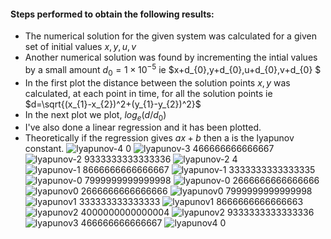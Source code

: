 #### Steps performed to obtain the following results:
- The numerical solution for the given system was calculated for a given set of initial values $x,y,u,v$
- Another numerical solution was found by incrementing the intial values by a small amount $d_{0}=1 \times 10^{-5}$ ie $x+d_{0},y+d_{0},u+d_{0},v+d_{0} $
- In the first plot the distance between the solution points $x,y$ was calculated, at each point in time, for all the solution points ie $d=\sqrt{(x_{1}-x_{2})^2+(y_{1}-y_{2})^2}$
- In the next plot we plot, $log_{e}(d/d_{0})$
- I've also done a linear regression and it has been plotted.
- Theoretically if the regression gives $ax+b$ then a is the lyapunov constant.
![lyapunov-4 0](https://user-images.githubusercontent.com/29148711/123992355-2e295480-d9e9-11eb-9833-08af001c28a4.png)
![lyapunov-3 466666666666667](https://user-images.githubusercontent.com/29148711/123992384-32557200-d9e9-11eb-8bb7-d878b696996e.png)
![lyapunov-2 9333333333333336](https://user-images.githubusercontent.com/29148711/123992405-371a2600-d9e9-11eb-994f-2e9b81756633.png)
![lyapunov-2 4](https://user-images.githubusercontent.com/29148711/123992465-4305e800-d9e9-11eb-99be-b47d723ac445.png)
![lyapunov-1 8666666666666667](https://user-images.githubusercontent.com/29148711/123992475-46996f00-d9e9-11eb-9d52-ef3636f06494.png)
![lyapunov-1 3333333333333335](https://user-images.githubusercontent.com/29148711/123992484-48fbc900-d9e9-11eb-8bbb-a136449b99c0.png)
![lyapunov-0 7999999999999998](https://user-images.githubusercontent.com/29148711/123992517-5022d700-d9e9-11eb-9931-d56b3eed8200.png)
![lyapunov-0 2666666666666666](https://user-images.githubusercontent.com/29148711/123992533-531dc780-d9e9-11eb-91a3-66d4c1947171.png)
![lyapunov0 2666666666666666](https://user-images.githubusercontent.com/29148711/123992587-5fa22000-d9e9-11eb-82c7-c02c444a53a5.png)
![lyapunov0 7999999999999998](https://user-images.githubusercontent.com/29148711/123992629-6a5cb500-d9e9-11eb-873d-79f0926d8f14.png)
![lyapunov1 333333333333333](https://user-images.githubusercontent.com/29148711/123992677-73e61d00-d9e9-11eb-906a-4cf37c3f5bfc.png)
![lyapunov1 8666666666666663](https://user-images.githubusercontent.com/29148711/123992833-9415dc00-d9e9-11eb-8da8-0292a3ca920f.png)
![lyapunov2 4000000000000004](https://user-images.githubusercontent.com/29148711/123992877-9c6e1700-d9e9-11eb-955b-300bc09aeb57.png)
![lyapunov2 9333333333333336](https://user-images.githubusercontent.com/29148711/123992914-a3952500-d9e9-11eb-8e24-d544a41c7fee.png)
![lyapunov3 466666666666667](https://user-images.githubusercontent.com/29148711/123993269-eb1bb100-d9e9-11eb-8aa4-75cc708f158b.png)
![lyapunov4 0](https://user-images.githubusercontent.com/29148711/123993307-f1119200-d9e9-11eb-992a-000698525339.png)
